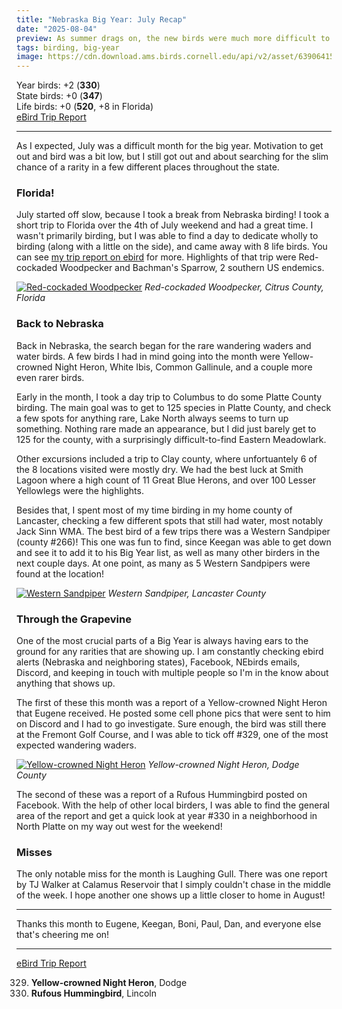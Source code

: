 ```yaml
---
title: "Nebraska Big Year: July Recap"
date: "2025-08-04"
preview: As summer drags on, the new birds were much more difficult to find, but the end of summer is in sight.
tags: birding, big-year
image: https://cdn.download.ams.birds.cornell.edu/api/v2/asset/639064157/640
---
```


Year birds: +2 (**330**)\
State birds: +0 (**347**)\
Life birds: +0 (**520**, +8 in Florida)\
[eBird Trip Report](https://ebird.org/tripreport/390734)

---

As I expected, July was a difficult month for the big year. Motivation to get out and bird was a bit low, but I still got out and about searching for the slim chance of a rarity in a few different places throughout the state.

### Florida!

July started off slow, because I took a break from Nebraska birding! I took a short trip to Florida over the 4th of July weekend and had a great time. I wasn't primarily birding, but I was able to find a day to dedicate wholly to birding (along with a little on the side), and came away with 8 life birds. You can see [my trip report on ebird](https://ebird.org/tripreport/391872) for more. Highlights of that trip were Red-cockaded Woodpecker and Bachman's Sparrow, 2 southern US endemics.

[![Red-cockaded Woodpecker](https://cdn.download.ams.birds.cornell.edu/api/v2/asset/638668544/1200)](https://macaulaylibrary.org/asset/638668544)
_Red-cockaded Woodpecker, Citrus County, Florida_

### Back to Nebraska

Back in Nebraska, the search began for the rare wandering waders and water birds. A few birds I had in mind going into the month were Yellow-crowned Night Heron, White Ibis, Common Gallinule, and a couple more even rarer birds.

Early in the month, I took a day trip to Columbus to do some Platte County birding. The main goal was to get to 125 species in Platte County, and check a few spots for anything rare, Lake North always seems to turn up something. Nothing rare made an appearance, but I did just barely get to 125 for the county, with a surprisingly difficult-to-find Eastern Meadowlark.

Other excursions included a trip to Clay county, where unfortuantely 6 of the 8 locations visited were mostly dry. We had the best luck at Smith Lagoon where a high count of 11 Great Blue Herons, and over 100 Lesser Yellowlegs were the highlights.

Besides that, I spent most of my time birding in my home county of Lancaster, checking a few different spots that still had water, most notably Jack Sinn WMA. The best bird of a few trips there was a Western Sandpiper (county #266)! This one was fun to find, since Keegan was able to get down and see it to add it to his Big Year list, as well as many other birders in the next couple days. At one point, as many as 5 Western Sandpipers were found at the location!

[![Western Sandpiper](https://cdn.download.ams.birds.cornell.edu/api/v2/asset/639000710/1200)](https://macaulaylibrary.org/asset/639000710)
_Western Sandpiper, Lancaster County_

### Through the Grapevine

One of the most crucial parts of a Big Year is always having ears to the ground for any rarities that are showing up. I am constantly checking ebird alerts (Nebraska and neighboring states), Facebook, NEbirds emails, Discord, and keeping in touch with multiple people so I'm in the know about anything that shows up.

The first of these this month was a report of a Yellow-crowned Night Heron that Eugene received. He posted some cell phone pics that were sent to him on Discord and I had to go investigate. Sure enough, the bird was still there at the Fremont Golf Course, and I was able to tick off #329, one of the most expected wandering waders.

[![Yellow-crowned Night Heron](https://cdn.download.ams.birds.cornell.edu/api/v2/asset/639064157/1200)](https://macaulaylibrary.org/asset/639064157)
_Yellow-crowned Night Heron, Dodge County_

The second of these was a report of a Rufous Hummingbird posted on Facebook. With the help of other local birders, I was able to find the general area of the report and get a quick look at year #330 in a neighborhood in North Platte on my way out west for the weekend!

### Misses

The only notable miss for the month is Laughing Gull. There was one report by TJ Walker at Calamus Reservoir that I simply couldn't chase in the middle of the week. I hope another one shows up a little closer to home in August!

---

Thanks this month to Eugene, Keegan, Boni, Paul, Dan, and everyone else that's cheering me on!

---

[eBird Trip Report](https://ebird.org/tripreport/390734)

329. **Yellow-crowned Night Heron**, Dodge
330. **Rufous Hummingbird**, Lincoln
